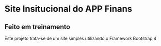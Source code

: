 # Site Insitucional do APP Finans
## Feito em treinamento

Este projeto trata-se de um site simples utilizando o Framework Bootstrap 4